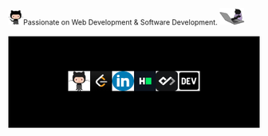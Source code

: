 <div>
  <span>
   <p> <img src='https://github.com/Shwetha-75/Shwetha-75/blob/main/octocat-829c0067cec9.png?raw=true' height='30px'>Passionate on Web Development & Software Development. <img src='https://github.com/Shwetha-75/Shwetha-75/blob/main/coding.gif?raw=true' width='50px'>
    </p>
  </span>

</div>
<footer style="background-color: black; padding: 70px;margin-top:20px" marginTop='30px'>
  <div style="display: flex; justify-content: space-between; padding: 0 50px; color: white; font-size: 18px;">
    <a href="https://github.com/Shwetha-75" style="text-decoration: none; color: white;"><img src='https://github.com/Shwetha-75/Shwetha-75/blob/main/github.gif?raw=true' height='40px' width='50px'></a>
    <a href="https://leetcode.com/u/SHWETHA_K/" style="text-decoration: none; color: white;"><img src='https://github.com/Shwetha-75/Shwetha-75/blob/main/images.jpg?raw=true' height='40px' width='50px'></a>
    <a href="https://www.linkedin.com/in/shwetha-k-/" style="text-decoration: none; color: white;"><img src='https://github.com/Shwetha-75/Shwetha-75/blob/main/317750_linkedin_icon.png?raw=true' width='50px' height='40px'></a>
    <a href="https://www.hackerrank.com/profile/shwetha_675" style="text-decoration: none; color: white;"><img src='https://github.com/Shwetha-75/Shwetha-75/blob/main/HackerRank_Icon-1000px.png?raw=true' width='50px' height='40px'></a>
    <a href="https://app.daily.dev/shwethak" style="text-decoration: none; color: white;"><img src='https://github.com/Shwetha-75/Shwetha-75/blob/main/unnamed.png?raw=true' height='40px' width='50px'></a>
    <a href="https://dev.to/shwetha75" style="text-decoration: none; color: white;"><img src='https://github.com/Shwetha-75/Shwetha-75/blob/main/4519024_dev_icon.png?raw=true'  height='40px' width='50px'></a>
  </div>
</footer>

